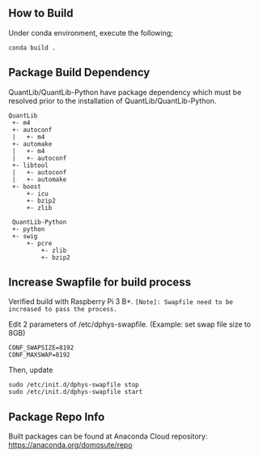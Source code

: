How to Build
------------
Under conda environment, execute the following;
``` 
conda build .
```
Package Build Dependency
------------
QuantLib/QuantLib-Python have package dependency which must be resolved prior to the installation of QuantLib/QuantLib-Python. 

```
QuantLib
 +- m4
 +- autoconf
 |   +- m4
 +- automake
 |   +- m4
 |   +- autoconf
 +- libtool
 |   +- autoconf
 |   +- automake
 +- boost
     +- icu
     +- bzip2
     +- zlib
     
 QuantLib-Python
 +- python
 +- swig
     +- pcre
         +- zlib
         +- bzip2
```
Increase Swapfile for build process
-----------------------------------

Verified build with Raspberry Pi 3 B+. `[Note]: Swapfile need to be increased to pass the process.`

Edit 2 parameters of /etc/dphys-swapfile. (Example: set swap file size to 8GB)

```
CONF_SWAPSIZE=8192
CONF_MAXSWAP=8192
```

Then, update

```
sudo /etc/init.d/dphys-swapfile stop
sudo /etc/init.d/dphys-swapfile start
```
Package Repo Info
-----------------

Built packages can be found at Anaconda Cloud repository: https://anaconda.org/domosute/repo
